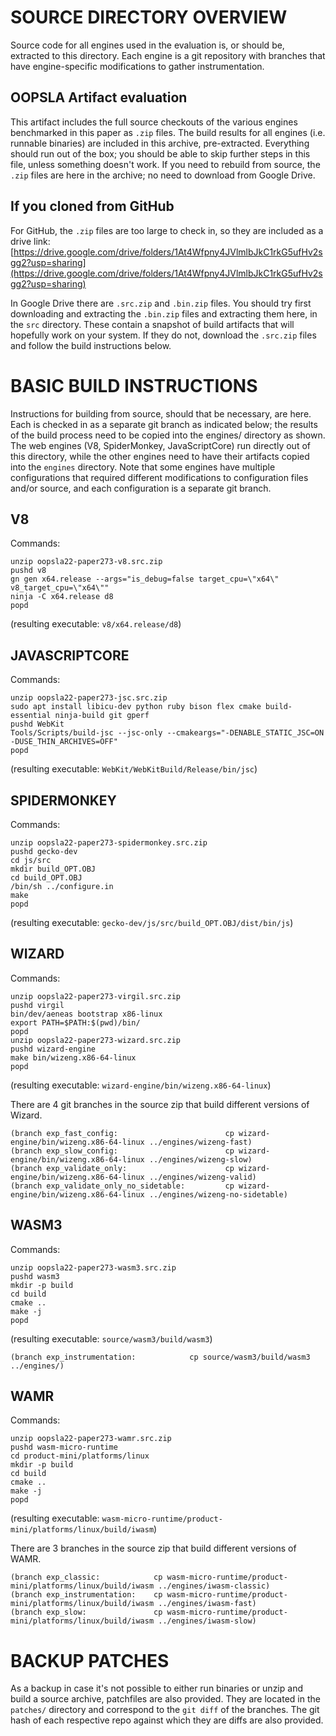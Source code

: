# SOURCE DIRECTORY OVERVIEW

Source code for all engines used in the evaluation is, or should be, extracted to this directory.
Each engine is a git repository with branches that have engine-specific modifications to gather instrumentation.

## OOPSLA Artifact evaluation

This artifact includes the full source checkouts of the various engines benchmarked in this paper as `.zip` files.
The build results for all engines (i.e. runnable binaries) are included in this archive, pre-extracted.
Everything should run out of the box; you should be able to skip further steps in this file, unless something doesn't
work.
If you need to rebuild from source, the `.zip` files are here in the archive; no need to download from Google Drive.

## If you cloned from GitHub

For GitHub, the `.zip` files are too large to check in, so they are included as a drive link:
[https://drive.google.com/drive/folders/1At4Wfpny4JVlmlbJkC1rkG5ufHv2sgg2?usp=sharing](https://drive.google.com/drive/folders/1At4Wfpny4JVlmlbJkC1rkG5ufHv2sgg2?usp=sharing)

In Google Drive there are `.src.zip` and `.bin.zip` files.
You should try first downloading and extracting the `.bin.zip` files and extracting them here, in the `src` directory.
These contain a snapshot of build artifacts that will hopefully work on your system.
If they do not, download the `.src.zip` files and follow the build instructions below.


# BASIC BUILD INSTRUCTIONS

Instructions for building from source, should that be necessary, are here.
Each is checked in as a separate git branch as indicated below; the results of the build process need to be copied
into the engines/ directory as shown.
The web engines (V8, SpiderMonkey, JavaScriptCore) run directly out of this directory, while the other engines
need to have their artifacts copied into the `engines` directory.
Note that some engines have multiple configurations that required different modifications to configuration files
and/or source, and each configuration is a separate git branch.

## V8

Commands:
```
unzip oopsla22-paper273-v8.src.zip
pushd v8
gn gen x64.release --args="is_debug=false target_cpu=\"x64\" v8_target_cpu=\"x64\""
ninja -C x64.release d8
popd
```

(resulting executable: `v8/x64.release/d8`)


## JAVASCRIPTCORE

Commands:
```
unzip oopsla22-paper273-jsc.src.zip
sudo apt install libicu-dev python ruby bison flex cmake build-essential ninja-build git gperf
pushd WebKit
Tools/Scripts/build-jsc --jsc-only --cmakeargs="-DENABLE_STATIC_JSC=ON -DUSE_THIN_ARCHIVES=OFF"
popd
```

(resulting executable: `WebKit/WebKitBuild/Release/bin/jsc`)


## SPIDERMONKEY

Commands:
```
unzip oopsla22-paper273-spidermonkey.src.zip
pushd gecko-dev
cd js/src
mkdir build_OPT.OBJ
cd build_OPT.OBJ
/bin/sh ../configure.in
make
popd
```

(resulting executable: `gecko-dev/js/src/build_OPT.OBJ/dist/bin/js`)


## WIZARD

Commands:
```
unzip oopsla22-paper273-virgil.src.zip
pushd virgil
bin/dev/aeneas bootstrap x86-linux
export PATH=$PATH:$(pwd)/bin/
popd
unzip oopsla22-paper273-wizard.src.zip
pushd wizard-engine
make bin/wizeng.x86-64-linux
popd
```

(resulting executable: `wizard-engine/bin/wizeng.x86-64-linux`)

There are 4 git branches in the source zip that build different versions of Wizard.

```
(branch exp_fast_config:                        cp wizard-engine/bin/wizeng.x86-64-linux ../engines/wizeng-fast)
(branch exp_slow_config:                        cp wizard-engine/bin/wizeng.x86-64-linux ../engines/wizeng-slow)
(branch exp_validate_only:                      cp wizard-engine/bin/wizeng.x86-64-linux ../engines/wizeng-valid)
(branch exp_validate_only_no_sidetable:         cp wizard-engine/bin/wizeng.x86-64-linux ../engines/wizeng-no-sidetable)
```


## WASM3
Commands:
```
unzip oopsla22-paper273-wasm3.src.zip
pushd wasm3
mkdir -p build
cd build
cmake ..
make -j
popd
```

(resulting executable: `source/wasm3/build/wasm3`)

```
(branch exp_instrumentation:            cp source/wasm3/build/wasm3 ../engines/)
```


## WAMR

Commands:
```
unzip oopsla22-paper273-wamr.src.zip
pushd wasm-micro-runtime
cd product-mini/platforms/linux
mkdir -p build
cd build
cmake ..
make -j
popd
```

(resulting executable: `wasm-micro-runtime/product-mini/platforms/linux/build/iwasm`)

There are 3 branches in the source zip that build different versions of WAMR.
```
(branch exp_classic:            cp wasm-micro-runtime/product-mini/platforms/linux/build/iwasm ../engines/iwasm-classic)
(branch exp_instrumentation:    cp wasm-micro-runtime/product-mini/platforms/linux/build/iwasm ../engines/iwasm-fast)
(branch exp_slow:               cp wasm-micro-runtime/product-mini/platforms/linux/build/iwasm ../engines/iwasm-slow)
```

# BACKUP PATCHES

As a backup in case it's not possible to either run binaries or unzip and build a source archive, patchfiles
are also provided.
They are located in the `patches/` directory and correspond to the `git diff` of the branches.
The git hash of each respective repo against which they are diffs are also provided.
